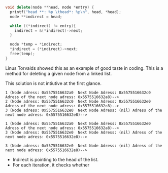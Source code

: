 ```cpp
void delete(node **head, node *entry) {
  printf("head **: %p \thead*: %p\n", head, *head);
  node **indirect = head;

  while ((*indirect) != entry){
    indirect = &(*indirect)->next;
  } 

  node *temp = *indirect;
  *indirect = (*indirect)->next;
  free(temp);
}
```

Linus Torvalds showed this as an example of good taste in coding. This is a method for deleting a given node from a linked list.

This solution is not intiutive at the first glance.

```
1 (Node adress: 0x5575516632a0  Next Node Adress: 0x5575516632c0        Adress of the next node adress: 0x5575516632a8)--> 
2 (Node adress: 0x5575516632c0  Next Node Adress: 0x5575516632e0        Adress of the next node adress: 0x5575516632c8)--> 
3 (Node adress: 0x5575516632e0  Next Node Adress: (nil) Adress of the next node adress: 0x5575516632e8)--> 

1 (Node adress: 0x5575516632a0  Next Node Adress: 0x5575516632e0        Adress of the next node adress: 0x5575516632a8)--> 
3 (Node adress: 0x5575516632e0  Next Node Adress: (nil) Adress of the next node adress: 0x5575516632e8)--> 

3 (Node adress: 0x5575516632e0  Next Node Adress: (nil) Adress of the next node adress: 0x5575516632e8)--> 
```

- Indirect is pointing to the head of the list.
- For each iteration, it checks whether 